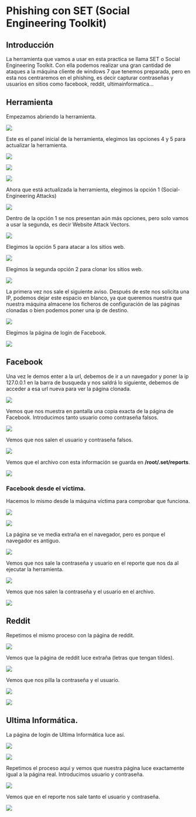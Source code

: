# Phishing con SET (Social Engineering Toolkit)

## Introducción

La herramienta que vamos a usar en esta practica se llama SET o Social Engineering Toolkit. Con ella podemos realizar una gran cantidad de ataques a la máquina cliente de windows 7 que tenemos preparada, pero en esta nos centraremos en el phishing, es decir capturar contraseñas y usuarios en sitios como facebook, reddit, ultimainformatica...


## Herramienta

Empezamos abriendo la herramienta.

![](./img/001.png)

Este es el panel inicial de la herramienta, elegimos las opciones 4 y 5 para actualizar la herramienta.

![](./img/002.png)

![](./img/003.png)

![](./img/004.png)

Ahora que está actualizada la herramienta, elegimos la opción 1 (Social-Engineering Attacks)

![](./img/005.png)

Dentro de la opción 1 se nos presentan aún más opciones, pero solo vamos a usar la segunda, es decir Website Attack Vectors.

![](./img/006.png)

Elegimos la opción 5 para atacar a los sitios web.

![](./img/007.png)

Elegimos la segunda opción 2 para clonar los sitios web.

![](./img/008.png)

La primera vez nos sale el siguiente aviso. Después de este nos solicita una IP, podemos dejar este espacio en blanco, ya que queremos nuestra que nuestra máquina almacene los ficheros de configuración de las páginas clonadas o bien podemos poner una ip de destino.

![](./img/009.png)

Elegimos la página de login de Facebook.

![](./img/012.png)

## Facebook

Una vez le demos enter a la url, debemos de ir a un navegador y poner la ip 127.0.0.1 en la barra de busqueda y nos saldrá lo siguiente, debemos de acceder a esa url nueva para ver la página clonada.

![](./img/018.png)

Vemos que nos muestra en pantalla una copia exacta de la página de Facebook. Introducimos tanto usuario como contraseña falsos.

![](./img/019.png)

Vemos que nos salen el usuario y contraseña falsos.

![](./img/021.png)

Vemos que el archivo con esta información se guarda en **/root/.set/reports**.

![](./img/022.png)

### Facebook desde el víctima.

Hacemos lo mismo desde la máquina víctima para comprobar que funciona.

![](./img/023.png)

![](./img/024.png)

La página se ve media extraña en el navegador, pero es porque el navegador es antiguo.

![](./img/025.png)

Vemos que nos sale la contraseña y usuario en el reporte que nos da al ejecutar la herramienta.

![](./img/026.png)

Vemos que nos salen la contraseña y el usuario en el archivo.

![](./img/027.png)

## Reddit

Repetimos el mismo proceso con la página de reddit.

![](./img/028.png)

Vemos que la página de reddit luce extraña (letras que tengan tildes).

![](./img/029.png)

Vemos que nos pilla la contraseña y el usuario.

![](./img/030.png)

![](./img/031.png)

## Ultima Informática.

La página de login de Ultima Informática luce así.

![](./img/032.png)

![](./img/033.png)

Repetimos el proceso aquí y vemos que nuestra página luce exactamente igual a la página real. Introducimos usuario y contraseña.

![](./img/035.png)

Vemos que en el reporte nos sale tanto el usuario y contraseña.

![](./img/034.png)
